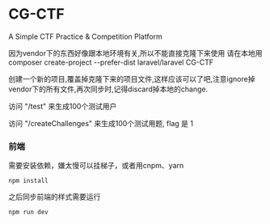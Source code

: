 # CG-CTF
A Simple CTF Practice &amp; Competition Platform

因为vendor下的东西好像跟本地环境有关,所以不能直接克隆下来使用
请在本地用composer create-project --prefer-dist laravel/laravel CG-CTF 

创建一个新的项目,覆盖掉克隆下来的项目文件,这样应该可以了吧,注意ignore掉vendor下的所有文件,再次同步时,记得discard掉本地的change.

访问 "/test" 来生成100个测试用户

访问 "/createChallenges" 来生成100个测试用题, flag 是 1

### 前端

需要安装依赖，嫌太慢可以挂梯子，或者用cnpm、yarn
```
npm install
```

之后同步前端的样式需要运行
```
npm run dev

